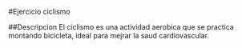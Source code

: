 #Ejercicio ciclismo

##Descripcion
El ciclismo es una actividad aerobica que se practica montando bicicleta, ideal para mejrar la saud cardiovascular.
